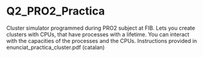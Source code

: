 # Q2_PRO2_Practica
Cluster simulator programmed during PRO2 subject at FIB. Lets you create clusters with CPUs, that have processes with a lifetime. You can interact with the capacities of the processes and the CPUs.
Instructions provided in enunciat_practica_cluster.pdf (catalan)
